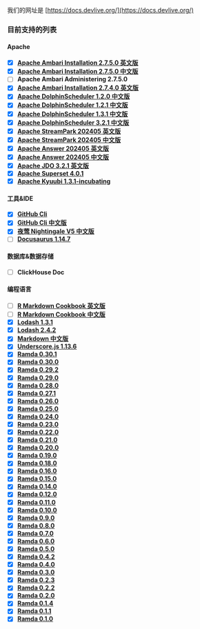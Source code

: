 我们的网址是 [https://docs.devlive.org/](https://docs.devlive.org/)

### 目前支持的列表

#### Apache

- [x] [**Apache Ambari Installation 2.7.5.0 英文版**](https://docs.devlive.org/books/apache-ambari-en-installation-2.7.5.0)
- [x] [**Apache Ambari Installation 2.7.5.0 中文版**](https://docs.devlive.org/books/apache-ambari-zh-installation-2.7.5.0)
- [ ] **Apache Ambari Administering 2.7.5.0**
- [x] [**Apache Ambari Installation 2.7.4.0 英文版**](https://docs.devlive.org/books/apache-ambari-en-installation-2.7.4.0)
- [x] [**Apache DolphinScheduler 1.2.0 中文版**](https://docs.devlive.org/books/apache-dolphin-scheduler-zh-1.2.0)
- [x] [**Apache DolphinScheduler 1.2.1 中文版**](https://docs.devlive.org/books/apache-dolphin-scheduler-zh-1.2.1)
- [x] [**Apache DolphinScheduler 1.3.1 中文版**](https://docs.devlive.org/books/apache-dolphin-scheduler-zh-1.3.1)
- [x] [**Apache DolphinScheduler 3.2.1 中文版**](https://docs.devlive.org/books/apache-dolphin-scheduler-zh-3.2.1)
- [x] [**Apache StreamPark 202405 英文版**](https://docs.devlive.org/books/apache-streampark-en-202405)
- [x] [**Apache StreamPark 202405 中文版**](https://docs.devlive.org/books/apache-streampark-zh-202405)
- [x] [**Apache Answer 202405 英文版**](https://docs.devlive.org/books/apache-answer-en-202405)
- [x] [**Apache Answer 202405 中文版**](https://docs.devlive.org/books/apache-answer-zh-202405)
- [x] [**Apache JDO 3.2.1 英文版**](https://docs.devlive.org/books/apache-jdo-en-202405)
- [x] [**Apache Superset 4.0.1**](https://docs.devlive.org/books/apache-superset-en-20240427)
- [x] [**Apache Kyuubi 1.3.1-incubating**](https://docs.devlive.org/books/apache-kyuubi-en-1.3.1-incubating)

#### 工具&IDE

- [x] [**GitHub Cli**](https://docs.devlive.org/books/github-cli-en)
- [x] [**GitHub Cli 中文版**](https://docs.devlive.org/books/github-cli-zh)
- [x] [**夜莺 Nightingale V5 中文版**](https://docs.devlive.org/books/nightingale-zh-v5)
- [ ] [**Docusaurus 1.14.7**](https://docs.devlive.org/books/docusaurus-en-1.14.7)

#### 数据库&数据存储

- [ ] **ClickHouse Doc**

#### 编程语言

- [ ] [**R Markdown Cookbook 英文版**](https://docs.devlive.org/books/rmarkdown-cookbook-en)
- [ ] [**R Markdown Cookbook 中文版**](https://docs.devlive.org/books/rmarkdown-cookbook-zh)
- [x] [**Lodash 1.3.1**](https://docs.devlive.org/books/lodash-en-1.3.1)
- [x] [**Lodash 2.4.2**](https://docs.devlive.org/books/lodash-en-2.4.2)
- [x] [**Markdown 中文版**](https://docs.devlive.org/books/markdown-zh)
- [x] [**Underscore.js 1.13.6**](https://docs.devlive.org/books/underscore.js-en-1.13.6)
- [x] [**Ramda 0.30.1**](https://docs.devlive.org/books/ramda-en-0.30.1)
- [x] [**Ramda 0.30.0**](https://docs.devlive.org/books/ramda-en-0.30.0)
- [x] [**Ramda 0.29.2**](https://docs.devlive.org/books/ramda-en-0.29.2)
- [x] [**Ramda 0.29.0**](https://docs.devlive.org/books/ramda-en-0.29.0)
- [x] [**Ramda 0.28.0**](https://docs.devlive.org/books/ramda-en-0.28.0)
- [x] [**Ramda 0.27.1**](https://docs.devlive.org/books/ramda-en-0.27.1)
- [x] [**Ramda 0.26.0**](https://docs.devlive.org/books/ramda-en-0.26.0)
- [x] [**Ramda 0.25.0**](https://docs.devlive.org/books/ramda-en-0.25.0)
- [x] [**Ramda 0.24.0**](https://docs.devlive.org/books/ramda-en-0.24.0)
- [x] [**Ramda 0.23.0**](https://docs.devlive.org/books/ramda-en-0.23.0)
- [x] [**Ramda 0.22.0**](https://docs.devlive.org/books/ramda-en-0.22.0)
- [x] [**Ramda 0.21.0**](https://docs.devlive.org/books/ramda-en-0.21.0)
- [x] [**Ramda 0.20.0**](https://docs.devlive.org/books/ramda-en-0.20.0)
- [x] [**Ramda 0.19.0**](https://docs.devlive.org/books/ramda-en-0.19.0)
- [x] [**Ramda 0.18.0**](https://docs.devlive.org/books/ramda-en-0.18.0)
- [x] [**Ramda 0.16.0**](https://docs.devlive.org/books/ramda-en-0.16.0)
- [x] [**Ramda 0.15.0**](https://docs.devlive.org/books/ramda-en-0.15.0)
- [x] [**Ramda 0.14.0**](https://docs.devlive.org/books/ramda-en-0.14.0)
- [x] [**Ramda 0.12.0**](https://docs.devlive.org/books/ramda-en-0.12.0)
- [x] [**Ramda 0.11.0**](https://docs.devlive.org/books/ramda-en-0.11.0)
- [x] [**Ramda 0.10.0**](https://docs.devlive.org/books/ramda-en-0.10.0)
- [x] [**Ramda 0.9.0**](https://docs.devlive.org/books/ramda-en-0.9.0)
- [x] [**Ramda 0.8.0**](https://docs.devlive.org/books/ramda-en-0.8.0)
- [x] [**Ramda 0.7.0**](https://docs.devlive.org/books/ramda-en-0.7.0)
- [x] [**Ramda 0.6.0**](https://docs.devlive.org/books/ramda-en-0.6.0)
- [x] [**Ramda 0.5.0**](https://docs.devlive.org/books/ramda-en-0.5.0)
- [x] [**Ramda 0.4.2**](https://docs.devlive.org/books/ramda-en-0.4.2)
- [x] [**Ramda 0.4.0**](https://docs.devlive.org/books/ramda-en-0.4.0)
- [x] [**Ramda 0.3.0**](https://docs.devlive.org/books/ramda-en-0.3.0)
- [x] [**Ramda 0.2.3**](https://docs.devlive.org/books/ramda-en-0.2.3)
- [x] [**Ramda 0.2.2**](https://docs.devlive.org/books/ramda-en-0.2.2)
- [x] [**Ramda 0.2.0**](https://docs.devlive.org/books/ramda-en-0.2.0)
- [x] [**Ramda 0.1.4**](https://docs.devlive.org/books/ramda-en-0.1.4)
- [x] [**Ramda 0.1.1**](https://docs.devlive.org/books/ramda-en-0.1.1)
- [x] [**Ramda 0.1.0**](https://docs.devlive.org/books/ramda-en-0.1.0)
